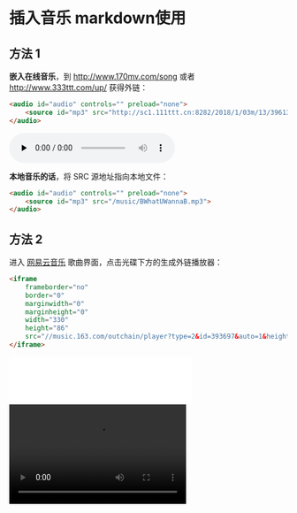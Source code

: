 # 插入音乐 markdown使用

## 方法 1

**嵌入在线音乐**，到 <http://www.170mv.com/song> 或者 http://www.333ttt.com/up/ 获得外链：

```html
<audio id="audio" controls="" preload="none">
    <source id="mp3" src="http://sc1.111ttt.cn:8282/2018/1/03m/13/396131229550.m4a?tflag=1546606800&pin=97bb2268ae26c20fe093fd5b0f04be80#.mp3">
</audio>
```


<audio id="audio" controls="" preload="none">
    <source id="mp3" src="http://sc1.111ttt.cn:8282/2018/1/03m/13/396131229550.m4a?tflag=1546606800&pin=97bb2268ae26c20fe093fd5b0f04be80#.mp3">
</audio>

**本地音乐的话**，将 SRC 源地址指向本地文件：

```html
<audio id="audio" controls="" preload="none">
    <source id="mp3" src="/music/BWhatUWannaB.mp3">
</audio>
```

## 方法 2

进入 [网易云音乐](https://music.163.com/) 歌曲界面，点击光碟下方的生成外链播放器：

```html
<iframe
    frameborder="no"
    border="0"
    marginwidth="0"
    marginheight="0"
    width="330"
    height="86"
    src="//music.163.com/outchain/player?type=2&id=393697&auto=1&height=66">
</iframe>
```

<iframe frameborder="no" border="0" marginwidth="0" marginheight="0" width="330" height="86" src="//music.163.com/outchain/player?type=2&id=393697&auto=1&height=66">
    
</iframe>




<video src="http://structr.learn-anything.cn/video/道理/陈铭：像我这种老好人，根本没什么真朋友！不jue亲戚的人，根本没什么真亲戚！.mp4" width="320" height="180" controls="controls">
</video> 


